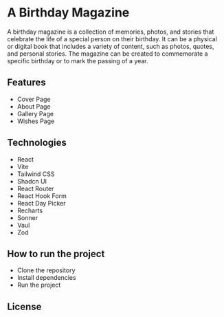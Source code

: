 # A Birthday Magazine

A birthday magazine is a collection of memories, photos, and stories that celebrate the life of a special person on their birthday. It can be a physical or digital book that includes a variety of content, such as photos, quotes, and personal stories. The magazine can be created to commemorate a specific birthday or to mark the passing of a year.

## Features

- Cover Page
- About Page
- Gallery Page
- Wishes Page

## Technologies

- React
- Vite
- Tailwind CSS
- Shadcn UI
- React Router
- React Hook Form
- React Day Picker
- Recharts
- Sonner
- Vaul
- Zod

## How to run the project

- Clone the repository
- Install dependencies
- Run the project

## License